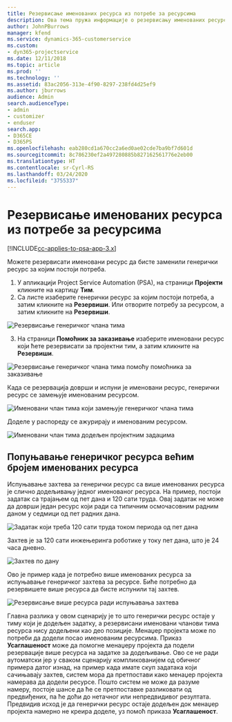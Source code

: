 ```yaml
---
title: Резервисање именованих ресурса из потребе за ресурсима
description: Ова тема пружа информације о резервисању именованих ресурса у складу са потребама за генеричким ресурсима.
author: JohnPBurrows
manager: kfend
ms.service: dynamics-365-customerservice
ms.custom:
- dyn365-projectservice
ms.date: 12/11/2018
ms.topic: article
ms.prod: ''
ms.technology: ''
ms.assetid: 83ac2056-313e-4f90-8297-238fd4d25ef9
ms.author: jburrows
audience: Admin
search.audienceType:
- admin
- customizer
- enduser
search.app:
- D365CE
- D365PS
ms.openlocfilehash: eab280cd1a670cc2a6ed0ae02cde7ba9bf7d601d
ms.sourcegitcommit: 8c786230ef2a497280885b827162561776e2eb00
ms.translationtype: HT
ms.contentlocale: sr-Cyrl-RS
ms.lasthandoff: 03/24/2020
ms.locfileid: "3755337"
---
```

# <a name="book-named-resources-from-resource-requirements"></a>Резервисање именованих ресурса из потребе за ресурсима

[!INCLUDE[cc-applies-to-psa-app-3.x](../includes/cc-applies-to-psa-app-3x.md)]

Можете резервисати именовани ресурс да бисте заменили генерички ресурс за којим постоји потреба.

1. У апликацији Project Service Automation (PSA), на страници **Пројекти** кликните на картицу **Тим**.
2. Са листе изаберите генерички ресурс за којим постоји потреба, а затим кликните на **Резервиши**. Или отворите потребу за ресурсом, а затим кликните на **Резервиши**.


![Резервисање генеричког члана тима](media/RM-how-to-14.png)


3. На страници **Помоћник за заказивање** изаберите именовани ресурс који ћете резервисати за пројектни тим, а затим кликните на **Резервиши**.

![Резервисање генеричког члана тима помоћу помоћника за заказивање](media/RM-how-to-15.png)

Када се резервација доврши и испуни је именовани ресурс, генерички ресурс се замењује именованим ресурсом.

![Именовани члан тима који замењује генеричког члана тима](media/RM-how-to-16.png)

Доделе у распореду се ажурирају и именованим ресурсом.

![Именовани члан тима додељен пројектним задацима](media/RM-how-to-17.png)

## <a name="fulfill-a-generic-resource-with-multiple-named-resources"></a>Попуњавање генеричког ресурса већим бројем именованих ресурса
Испуњавање захтева за генерички ресурс са више именованих ресурса је слично додељивању једног именованог ресурса. На пример, постоји задатак са трајањем од пет дана и 120 сати труда. Овај задатак не може да доврши један ресурс који ради са типичним осмочасовним радним даном у седмици од пет радних дана. 

![Задатак који треба 120 сати труда током периода од пет дана](media/RM-how-to-21.png)

Захтев је за 120 сати инжењеринга роботике у току пет дана, што је 24 часа дневно.

![Захтев по дану](media/RM-how-to-22.png)

Ово је пример када је потребно више именованих ресурса за испуњавање генеричког захтева за ресурсе. Биће потребно да резервишете више ресурса да бисте испунили тај захтев.

![Резервисање више ресурса ради испуњавања захтева](media/RM-how-to-23.png)

Главна разлика у овом сценарију је то што генерички ресурс остаје у тиму који је додељен задатку, а резервисани именовани чланови тима ресурса нису додељени као део позиције. Менаџер пројекта може по потреби да додели посао именованим ресурсима. Приказ **Усаглашеност** може да помогне менаџеру пројекта да подели резервације више ресурса на задатке за додељивање. Ово се не ради аутоматски јер у сваком сценарију компликованијем од обичног примера датог изнад, на пример када имате скуп задатака који сачињавају захтев, систем мора да претпостави како менаџер пројекта намерава да додели ресурсе. Пошто систем не може да разуме намеру, постоје шансе да ће се претпоставке разликовати од предвиђених, па ће доћи до нетачног или непредвидивог резултата. Предвидив исход је да генерички ресурс остаје додељен док менаџер пројекта намерно не креира доделе, уз помоћ приказа **Усаглашеност**.


